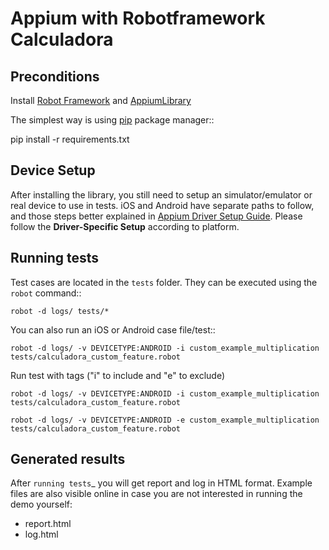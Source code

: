 # Appium with Robotframework Calculadora

Preconditions
-------------

Install [Robot Framework](http://robotframework.org) and [AppiumLibrary](https://github.com/serhatbolsu/robotframework-appiumlibrary)

The simplest way is using [pip](http://pip-installer.org) package manager::

  pip install -r requirements.txt


Device Setup
------------
After installing the library, you still need to setup an simulator/emulator or real device to use in tests.
iOS and Android have separate paths to follow, and those steps better explained in [Appium Driver Setup Guide](http://appium.io/docs/en/about-appium/getting-started/?lang=en).
Please follow the **Driver-Specific Setup** according to platform.


Running tests
-------------

Test cases are located in the ``tests`` folder. They can be
executed using the ``robot`` command::

    robot -d logs/ tests/*

You can also run an iOS or Android case file/test::

    robot -d logs/ -v DEVICETYPE:ANDROID -i custom_example_multiplication  tests/calculadora_custom_feature.robot


Run test with tags ("i" to include and "e" to exclude)

    robot -d logs/ -v DEVICETYPE:ANDROID -i custom_example_multiplication  tests/calculadora_custom_feature.robot

    robot -d logs/ -v DEVICETYPE:ANDROID -e custom_example_multiplication  tests/calculadora_custom_feature.robot 




Generated results
-----------------
After `running tests`_ you will get report and log in HTML format. Example
files are also visible online in case you are not interested in running
the demo yourself:

- report.html
- log.html

